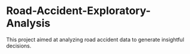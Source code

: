 # Road-Accident-Exploratory-Analysis
This project aimed at analyzing road accident data to generate insightful decisions.
